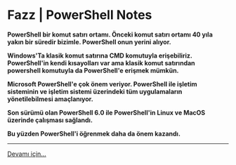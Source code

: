 # Fazz | PowerShell Notes

**PowerShell bir komut satırı ortamı. Önceki komut satırı ortamı 40 yıla yakın bir süredir bizimle. PowerShell onun yerini alıyor.**

**Windows'Ta klasik komut satırına CMD komutuyla erişebiliriz. PowerShell'in kendi kısayolları var ama klasik komut satırından powershell komutuyla da PowerShell'e erişmek mümkün.**

**Microsoft PowerShell'e çok önem veriyor. PowerShell ile işletim sisteminin ve işletim sistemi üzerindeki tüm uygulamaların yönetilebilmesi amaçlanıyor.**

**Son sürümü olan PowerShell 6.0 ile PowerShell'in Linux ve MacOS üzerinde çalışması sağlandı.**

**Bu yüzden PowerShell'i öğrenmek daha da önem kazandı.**

<hr>

[Devamı için...](https://github.com/FazzPy/PowerShell/blob/main/PowerShell.md)
